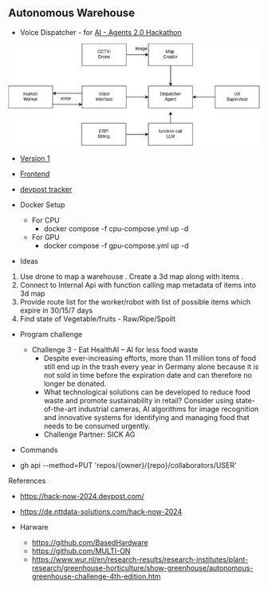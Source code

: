 ## Autonomous Warehouse

- Voice Dispatcher - for [AI - Agents 2.0 Hackathon](https://lu.ma/ai-agents-2.0)

!["Voice Dispatcher"](docs/images/dispatcher.drawio.png "Voice Dispatcher") 

- [Version 1](version-1.md)

- [Frontend](frontend/README.md)

- [devpost tracker](https://devpost.com/software/drishti-09zpyk)

- Docker Setup
  - For CPU
    - docker compose -f cpu-compose.yml up -d       
  - For GPU
    - docker compose -f gpu-compose.yml up -d      


- Ideas 

1. Use drone to map a warehouse . Create a 3d map along with items .
2. Connect to Internal Api with function calling map metadata of items into 3d map
3. Provide route list for the worker/robot with list of possible items which expire in 30/15/7 days 
4. Find state of Vegetable/fruits - Raw/Ripe/Spoilt 

- Program challenge 

  - Challenge 3 - Eat HealthAI – AI for less food waste
    - Despite ever-increasing efforts, more than 11 million tons of food still end up in the trash every year in Germany alone because it is not sold in time before the expiration date and can therefore no longer be donated.
    - What technological solutions can be developed to reduce food waste and promote sustainability in retail? Consider using state-of-the-art industrial cameras, AI algorithms for image recognition and innovative systems for identifying and managing food that needs to be consumed urgently.
    - Challenge Partner: SICK AG


- Commands
 - gh api --method=PUT 'repos/{owner}/{repo}/collaborators/USER'

References 

- https://hack-now-2024.devpost.com/
- https://de.nttdata-solutions.com/hack-now-2024

- Harware
  - https://github.com/BasedHardware
  - https://github.com/MULTI-ON
  - https://www.wur.nl/en/research-results/research-institutes/plant-research/greenhouse-horticulture/show-greenhouse/autonomous-greenhouse-challenge-4th-edition.htm